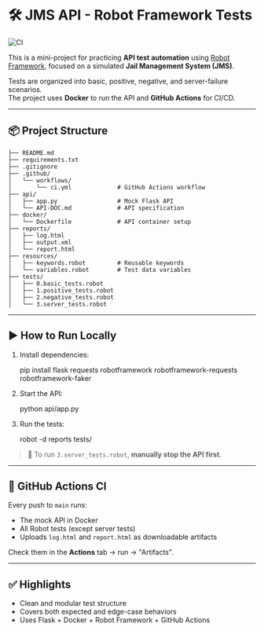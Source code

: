 # 🛠️ JMS API - Robot Framework Tests

![CI](https://github.com/paulamarcondes/RobotJMSProject/actions/workflows/ci.yml/badge.svg)

This is a mini-project for practicing **API test automation** using [Robot Framework](https://robotframework.org/), focused on a simulated **Jail Management System (JMS)**.

Tests are organized into basic, positive, negative, and server-failure scenarios.  
The project uses **Docker** to run the API and **GitHub Actions** for CI/CD.


---


## 📦 Project Structure

    ├── README.md
    ├── requirements.txt
    ├── .gitignore
    ├── .github/
    │   └── workflows/
    │       └── ci.yml             # GitHub Actions workflow
    ├── api/
    │   ├── app.py                 # Mock Flask API
    │   └── API-DOC.md             # API specification
    ├── docker/
    │   └── Dockerfile             # API container setup
    ├── reports/
    │   ├── log.html
    │   ├── output.xml
    │   └── report.html
    ├── resources/
    │   ├── keywords.robot         # Reusable keywords
    │   └── variables.robot        # Test data variables
    ├── tests/
    │   ├── 0.basic_tests.robot
    │   ├── 1.positive_tests.robot
    │   ├── 2.negative_tests.robot
    │   └── 3.server_tests.robot


---


## ▶️ How to Run Locally

1. Install dependencies:

    pip install flask requests robotframework robotframework-requests robotframework-faker


2. Start the API:

    python api/app.py


3. Run the tests:

    robot -d reports tests/

> 🧪 To run `3.server_tests.robot`, **manually stop the API first**.


---


## 🔄 GitHub Actions CI

Every push to `main` runs:

- The mock API in Docker
- All Robot tests (except server tests)
- Uploads `log.html` and `report.html` as downloadable artifacts

Check them in the **Actions** tab → run → "Artifacts".


---


## ✅ Highlights

- Clean and modular test structure
- Covers both expected and edge-case behaviors
- Uses Flask + Docker + Robot Framework + GitHub Actions